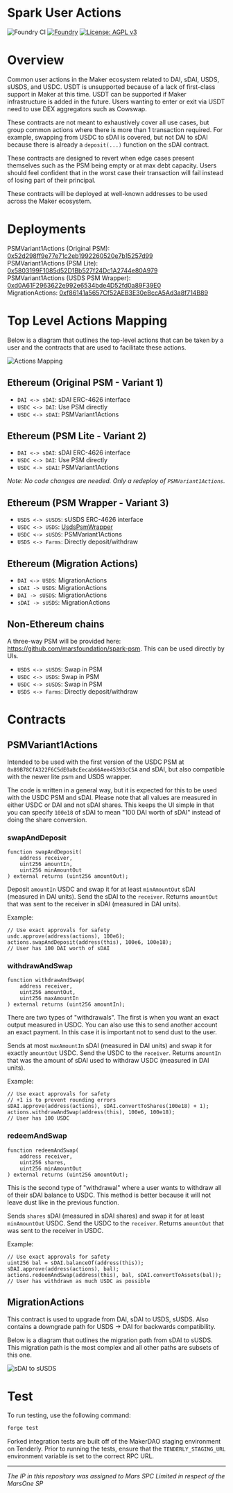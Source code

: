 # Spark User Actions

![Foundry CI](https://github.com/marsfoundation/spark-user-actions/actions/workflows/ci.yml/badge.svg)
[![Foundry][foundry-badge]][foundry]
[![License: AGPL v3](https://img.shields.io/badge/License-AGPL%20v3-blue.svg)](https://github.com/marsfoundation/spark-user-actions/blob/master/LICENSE)

[foundry]: https://getfoundry.sh/
[foundry-badge]: https://img.shields.io/badge/Built%20with-Foundry-FFDB1C.svg

# Overview

Common user actions in the Maker ecosystem related to DAI, sDAI, USDS, sUSDS, and USDC. USDT is unsupported because of a lack of first-class support in Maker at this time. USDT can be supported if Maker infrastructure is added in the future. Users wanting to enter or exit via USDT need to use DEX aggregators such as Cowswap.

These contracts are not meant to exhaustively cover all use cases, but group common actions where there is more than 1 transaction required. For example, swapping from USDC to sDAI is covered, but not DAI to sDAI because there is already a `deposit(...)` function on the sDAI contract.

These contracts are designed to revert when edge cases present themselves such as the PSM being empty or at max debt capacity. Users should feel confident that in the worst case their transaction will fail instead of losing part of their principal.

These contracts will be deployed at well-known addresses to be used across the Maker ecosystem.

# Deployments

PSMVariant1Actions (Original PSM): [0x52d298ff9e77e71c2eb1992260520e7b15257d99](https://etherscan.io/address/0x52d298ff9e77e71c2eb1992260520e7b15257d99)  
PSMVariant1Actions (PSM Lite): [0x5803199F1085d52D1Bb527f24Dc1A2744e80A979](https://etherscan.io/address/0x5803199F1085d52D1Bb527f24Dc1A2744e80A979)  
PSMVariant1Actions (USDS PSM Wrapper):  [0xd0A61F2963622e992e6534bde4D52fd0a89F39E0](https://etherscan.io/address/0xd0A61F2963622e992e6534bde4D52fd0a89F39E0)  
MigrationActions: [0xf86141a5657Cf52AEB3E30eBccA5Ad3a8f714B89](https://etherscan.io/address/0xf86141a5657Cf52AEB3E30eBccA5Ad3a8f714B89)  

# Top Level Actions Mapping

Below is a diagram that outlines the top-level actions that can be taken by a user and the contracts that are used to facilitate these actions.

![Actions Mapping](./.assets/user-actions-overview.png)

## Ethereum (Original PSM - Variant 1)

- `DAI <-> sDAI`: sDAI ERC-4626 interface
- `USDC <-> DAI`: Use PSM directly
- `USDC <-> sDAI`: PSMVariant1Actions

## Ethereum (PSM Lite - Variant 2)

- `DAI <-> sDAI`: sDAI ERC-4626 interface
- `USDC <-> DAI`: Use PSM directly
- `USDC <-> sDAI`: PSMVariant1Actions

*Note: No code changes are needed. Only a redeploy of `PSMVariant1Actions`.*

## Ethereum (PSM Wrapper - Variant 3)

- `USDS <-> sUSDS`: sUSDS ERC-4626 interface
- `USDC <-> USDS`: [UsdsPsmWrapper](https://github.com/makerdao/usds-wrappers/blob/dev/src/UsdsPsmWrapper.sol)
- `USDC <-> sUSDS`: PSMVariant1Actions
- `USDS <-> Farms`: Directly deposit/withdraw

## Ethereum (Migration Actions)

- `DAI <-> USDS`: MigrationActions
- `sDAI -> USDS`: MigrationActions
- `DAI -> sUSDS`: MigrationActions
- `sDAI -> sUSDS`: MigrationActions

## Non-Ethereum chains

A three-way PSM will be provided here: https://github.com/marsfoundation/spark-psm. This can be used directly by UIs.

- `USDS <-> sUSDS`: Swap in PSM
- `USDC <-> USDS`: Swap in PSM
- `USDC <-> sUSDS`: Swap in PSM
- `USDS <-> Farms`: Directly deposit/withdraw

# Contracts

## PSMVariant1Actions

Intended to be used with the first version of the USDC PSM at `0x89B78CfA322F6C5dE0aBcEecab66Aee45393cC5A` and sDAI, but also compatible with the newer lite psm and USDS wrapper.

The code is written in a general way, but it is expected for this to be used with the USDC PSM and sDAI. Please note that all values are measured in either USDC or DAI and not sDAI shares. This keeps the UI simple in that you can specify `100e18` of sDAI to mean "100 DAI worth of sDAI" instead of doing the share conversion.

### swapAndDeposit

```solidity
function swapAndDeposit(
    address receiver,
    uint256 amountIn,
    uint256 minAmountOut
) external returns (uint256 amountOut);
```

Deposit `amountIn` USDC and swap it for at least `minAmountOut` sDAI (measured in DAI units). Send the sDAI to the `receiver`. Returns `amountOut` that was sent to the receiver in sDAI (measured in DAI units).

Example:

```solidity
// Use exact approvals for safety
usdc.approve(address(actions), 100e6);
actions.swapAndDeposit(address(this), 100e6, 100e18);
// User has 100 DAI worth of sDAI
```

### withdrawAndSwap

```solidity
function withdrawAndSwap(
    address receiver,
    uint256 amountOut,
    uint256 maxAmountIn
) external returns (uint256 amountIn);
```

There are two types of "withdrawals". The first is when you want an exact output measured in USDC. You can also use this to send another account an exact payment. In this case it is important not to send dust to the user.

Sends at most `maxAmountIn` sDAI (measured in DAI units) and swap it for exactly `amountOut` USDC. Send the USDC to the `receiver`. Returns `amountIn` that was the amount of sDAI used to withdraw USDC (measured in DAI units).

Example:

```solidity
// Use exact approvals for safety
// +1 is to prevent rounding errors
sDAI.approve(address(actions), sDAI.convertToShares(100e18) + 1);
actions.withdrawAndSwap(address(this), 100e6, 100e18);
// User has 100 USDC
```

### redeemAndSwap

```solidity
function redeemAndSwap(
    address receiver,
    uint256 shares,
    uint256 minAmountOut
) external returns (uint256 amountOut);
```

This is the second type of "withdrawal" where a user wants to withdraw all of their sDAI balance to USDC. This method is better because it will not leave dust like in the previous function.

Sends `shares` sDAI (measured in sDAI shares) and swap it for at least `minAmountOut` USDC. Send the USDC to the `receiver`. Returns `amountOut` that was sent to the receiver in USDC.

Example:

```solidity
// Use exact approvals for safety
uint256 bal = sDAI.balanceOf(address(this));
sDAI.approve(address(actions), bal);
actions.redeemAndSwap(address(this), bal, sDAI.convertToAssets(bal));
// User has withdrawn as much USDC as possible
```

## MigrationActions

This contract is used to upgrade from DAI, sDAI to USDS, sUSDS. Also contains a downgrade path for USDS -> DAI for backwards compatibility.

Below is a diagram that outlines the migration path from sDAI to sUSDS. This migration path is the most complex and all other paths are subsets of this one.

![sDAI to sUSDS](./.assets/sdai-to-susds.png)

# Test

To run testing, use the following command:

```bash
forge test
```

Forked integration tests are built off of the MakerDAO staging environment on Tenderly. Prior to running the tests, ensure that the `TENDERLY_STAGING_URL` environment variable is set to the correct RPC URL.

***
*The IP in this repository was assigned to Mars SPC Limited in respect of the MarsOne SP*
